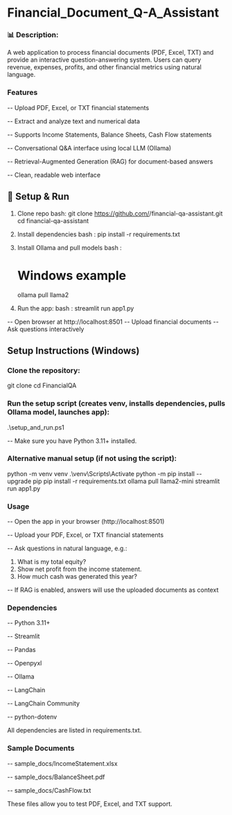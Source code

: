 # Financial_Document_Q-A_Assistant

### 📊 Description:
A web application to process financial documents (PDF, Excel, TXT) and provide an interactive question-answering system. Users can query revenue, expenses, profits, and other financial metrics using natural language.

### Features

-- Upload PDF, Excel, or TXT financial statements

-- Extract and analyze text and numerical data

-- Supports Income Statements, Balance Sheets, Cash Flow statements

-- Conversational Q&A interface using local LLM (Ollama)

-- Retrieval-Augmented Generation (RAG) for document-based answers

-- Clean, readable web interface

## 🚀 Setup & Run

1. Clone repo
   bash:
   git clone https://github.com/<your-username>/financial-qa-assistant.git
   cd financial-qa-assistant

2. Install dependencies
   bash :
   pip install -r requirements.txt
   
3. Install Ollama and pull models
   bash :
   # Windows example
   ollama pull llama2
   
4. Run the app:
   bash :
   streamlit run app1.py
   
-- Open browser at http://localhost:8501
-- Upload financial documents
-- Ask questions interactively

## Setup Instructions (Windows)

### Clone the repository:
git clone <your-repo-url>
cd FinancialQA

### Run the setup script (creates venv, installs dependencies, pulls Ollama model, launches app):

.\setup_and_run.ps1

-- Make sure you have Python 3.11+ installed.

### Alternative manual setup (if not using the script):

python -m venv venv
.\venv\Scripts\Activate
python -m pip install --upgrade pip
pip install -r requirements.txt
ollama pull llama2-mini
streamlit run app1.py

### Usage

-- Open the app in your browser (http://localhost:8501)

-- Upload your PDF, Excel, or TXT financial statements

-- Ask questions in natural language, e.g.:

1. What is my total equity?
2. Show net profit from the income statement.
3. How much cash was generated this year?

-- If RAG is enabled, answers will use the uploaded documents as context

### Dependencies

-- Python 3.11+

-- Streamlit

-- Pandas

-- Openpyxl

-- Ollama

-- LangChain

-- LangChain Community

-- python-dotenv

All dependencies are listed in requirements.txt.

### Sample Documents

-- sample_docs/IncomeStatement.xlsx

-- sample_docs/BalanceSheet.pdf

-- sample_docs/CashFlow.txt

These files allow you to test PDF, Excel, and TXT support.

